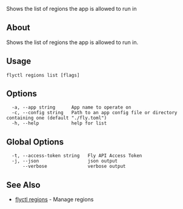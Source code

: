 <p class="font-medium tracking-tight text-gray-400 text-lg -mt-4 mb-9 pb-5 border-b">
  Shows the list of regions the app is allowed to run in
</p>

## About

Shows the list of regions the app is allowed to run in.

## Usage

~~~
flyctl regions list [flags]
~~~

## Options

~~~
  -a, --app string      App name to operate on
  -c, --config string   Path to an app config file or directory containing one (default "./fly.toml")
  -h, --help            help for list
~~~

## Global Options

~~~
  -t, --access-token string   Fly API Access Token
  -j, --json                  json output
      --verbose               verbose output
~~~

## See Also

* [flyctl regions](/docs/flyctl/regions/)	 - Manage regions

